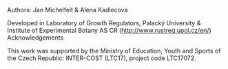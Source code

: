 Authors: Jan Michelfeit & Alena Kadlecova

Developed in Laboratory of Growth Regulators, Palacký University & Institute of Experimental Botany AS CR (http://www.rustreg.upol.cz/en/)
Acknowledgements

This work was supported by the Ministry of Education, Youth and Sports of the Czech Republic: INTER-COST (LTC17), project code LTC17072.
